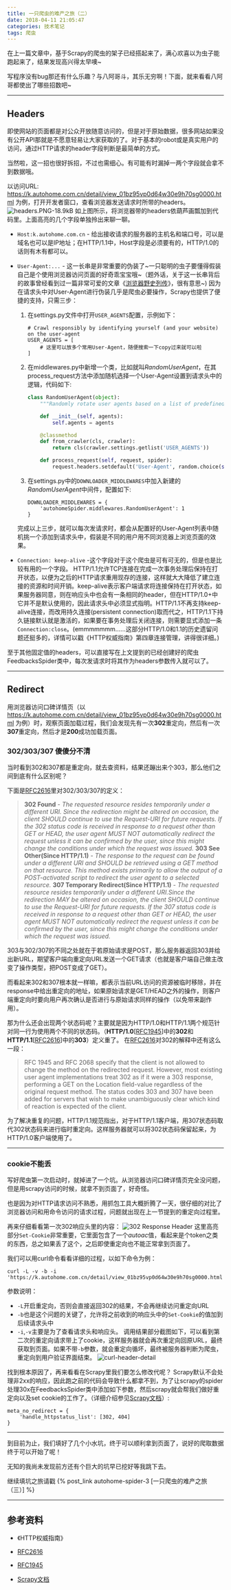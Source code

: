 ```yaml
---
title: 一只爬虫的难产之旅（二）
date: 2018-04-11 21:05:47
categories: 技术笔记
tags: 爬虫
---
```


在上一篇文章中，基于Scrapy的爬虫的架子已经搭起来了，满心欢喜以为虫子能跑起来了，结果发现高兴得太早噢~

写程序没有bug那还有什么乐趣？与八阿哥斗，其乐无穷啊！下面，就来看看八阿哥都使出了哪些招数吧~

---
## Headers
即使网站的页面都是对公众开放随意访问的，但是对于原始数据，很多网站如果没有公开API那就是不愿意轻易让大家获取的了。对于基本的robot或是真实用户的访问，通过HTTP请求的header字段判断是最简单的方式。

<!--more-->
当然啦，这一招也很好拆招，不过也需细心。有可能有时漏掉一两个字段就会拿不到数据哦。

以访问URL: https://k.autohome.com.cn/detail/view_01bz95vp0d64w30e9h70sg0000.html 为例，打开开发者窗口，查看浏览器发送请求时所带的headers。
![headers.PNG-18.9kB][1]
如上图所示，将浏览器带的headers依葫芦画瓢加到代码里。上面高亮的几个字段单独拎出来聊一聊。

* `Host:k.autohome.com.cn` -  给出接收请求的服务器的主机名和端口号，可以是域名也可以是IP地址；在HTTP/1.1中，Host字段是必须要有的，HTTP/1.0的话则有木有都可以。
* `User-Agent:...` - 这一长串是非常重要的伪装了~一只聪明的虫子要懂得假装自己是个使用浏览器访问页面的好奇乖宝宝哦~（题外话，关于这一长串背后的故事曾经看到过一篇非常可爱的文章《[浏览器野史列传][2]》，很有意思~)
因为在请求头中对User-Agent进行伪装几乎是爬虫必要操作，Scrapy也提供了便捷的支持，只需三步：
    1. 在settings.py文件中打开`USER_AGENTS`配置，示例如下：

        ```
        # Crawl responsibly by identifying yourself (and your website) on the user-agent
        USER_AGENTS = [
            # 这里可以放多个常用User-Agent，随便搜索一下copy过来就可以啦
        ]
        ```
    2. 在middlewares.py中新增一个类，比如就叫*RandomUserAgent*，在其process_request方法中添加随机选择一个User-Agent设置到请求头中的逻辑，代码如下:

        ```python
        class RandomUserAgent(object):
            """Randomly rotate user agents based on a list of predefined ones"""

            def __init__(self, agents):
                self.agents = agents

            @classmethod
            def from_crawler(cls, crawler):
                return cls(crawler.settings.getlist('USER_AGENTS'))

            def process_request(self, request, spider):
                request.headers.setdefault('User-Agent', random.choice(self.agents))
        ```
    3. 在settings.py中的`DOWNLOADER_MIDDLEWARES`中加入新建的*RandomUserAgent*中间件，配置如下:

        ```
        DOWNLOADER_MIDDLEWARES = {
            'autohomeSpider.middlewares.RandomUserAgent': 1
        }
        ```
    完成以上三步，就可以每次发请求时，都会从配置好的User-Agent列表中随机挑一个添加到请求头中，假装是不同的用户用不同浏览器上浏览页面的效果。

* `Connection: keep-alive` -这个字段对于这个爬虫是可有可无的，但是也是比较有用的一个字段。 HTTP/1.1允许TCP连接在完成一次事务处理后保持在打开状态，以便为之后的HTTP请求重用现存的连接，这样就大大降低了建立连接的资源和时间开销。keep-alive表示客户端请求将连接保持在打开状态，如果服务器同意，则在响应头中也会有一条相同的header，但在HTTP/1.0+中它并不是默认使用的，因此请求头中必须显式指明。HTTP/1.1不再支持keep-alive连接，而改用持久连接(persistent connection)取而代之，HTTP/1.1下持久链接默认就是激活的，如果要在事务处理后关闭连接，则需要显式添加一条`Connection:close`。(emmmmmmm......这部分HTTP/1.0和1.1的历史遗留问题还挺多的，详情可以戳《HTTP权威指南》第四章连接管理，讲得很详细。)

至于其他固定值的headers，可以直接写在上文提到的已经创建好的爬虫FeedbacksSpider类中，每次发请求时将其作为headers参数传入就可以了。

---
## Redirect

用浏览器访问口碑详情页（以 https://k.autohome.com.cn/detail/view_01bz95vp0d64w30e9h70sg0000.html 为例）时，观察页面加载过程，我们会发现先有一次**302**重定向，然后有一次**307**重定向，然后才是**200**成功加载页面。

### 302/303/307 傻傻分不清
当时看到302和307都是重定向，就去查资料，结果还蹦出来个303，那么他们之间到底有什么区别呢？

下面是[RFC2616][3]里对302/303/307的定义：

> **302 Found** - *The requested resource resides temporarily under a different URI. Since the redirection might be altered on occasion, the client SHOULD continue to use the Request-URI for future requests. If the 302 status code is received in response to a request other than GET or HEAD, the user agent MUST NOT automatically redirect the request unless it can be confirmed by the user, since this might change the conditions under which the request was issued.*
> **303 See Other(Since HTTP/1.1)** - *The response to the request can be found under a different URI and SHOULD be retrieved using a GET method on that resource. This method exists primarily to allow the output of a POST-activated script to redirect the user agent to a selected resource.*
> **307 Temporary Redirect(Since HTTP/1.1)** - *The requested resource resides temporarily under a different URI.Since the redirection MAY be altered on occasion, the client SHOULD continue to use the Request-URI for future requests. If the 307 status code is received in response to a request other than GET or HEAD, the user agent MUST NOT automatically redirect the request unless it can be confirmed by the user, since this might change the conditions under which the request was issued.*

303与302/307的不同之处就在于若原始请求是POST，那么服务器返回303并给出新URL，期望客户端向重定向URL发送一个GET请求（也就是客户端自己做主改变了操作类型，把POST变成了GET）。

而看起来302和307根本就一样嘛，都表示当前URL访问的资源被临时移除，并在response中给出重定向的地址，如果原始请求是GET/HEAD之外的操作，则客户端重定向时要向用户再次确认是否进行与原始请求同样的操作（以免带来副作用）。

那为什么还会出现两个状态码呢？主要就是因为HTTP/1.0和HTTP/1.1两个规范针对同一行为使用两个不同的状态码。（**HTTP/1.0**[[RFC1945][4]]中的**302**和**HTTP/1.1**[[RFC2616][3]]中的**303**）定义重了。
在[RFC2616][3]对302的解释中还有这么一段：

> RFC 1945 and RFC 2068 specify that the client is not allowed to change the method on the redirected request.  However, most existing user agent implementations treat 302 as if it were a 303 response, performing a GET on the Location field-value regardless of the original request method. The status codes 303 and 307 have been added for servers that wish to make unambiguously clear which kind of reaction is expected of the client.

为了解决重复的问题，HTTP/1.1规范指出，对于HTTP/1.1客户端，用307状态码取代302状态码来进行临时重定向。这样服务器就可以将302状态码保留起来，为HTTP/1.0客户端使用了。

---
### cookie不能丢
写好爬虫第一次启动时，就掉进了一个坑。从浏览器访问口碑详情页完全没问题，但是用scrapy访问的时候，就拿不到页面了，好奇怪。

也是因为对HTTP请求访问不熟悉，用抓包工具大概折腾了一天，很仔细的对比了浏览器访问和用命令访问的请求过程，问题就出现在上一节提到的重定向过程里。

再来仔细看看第一次302响应头里的内容：
![302 Response Header][5]
这里高亮部分`Set-Cookie`非常重要，它里面包含了一个*autoac*值，看起来是个token之类的东西，总之如果丢了这个，之后即使重定向也不能正常拿到页面了。

我们可以用curl命令看看详细的过程，以如下命令为例：
```
curl -L -v -b -i  'https://k.autohome.com.cn/detail/view_01bz95vp0d64w30e9h70sg0000.html'
```
参数说明：
* `-L`开启重定向，否则会直接返回302的结果，不会再继续访问重定向URL
* `-b`也是这个问题的关键了，允许将之前收到的响应头中的`Set-Cookie`的值加到后续请求头中
* `-i`,`-v`主要是为了查看请求头和响应头。
调用结果部分截图如下，可以看到第二次的重定向请求带上了cookie，这样服务器就会再次重定向回原URL，最终获取到页面。如果不带`-b`参数，就会重定向循坏，最终被服务器判断为爬虫，重定向到用户验证界面结束。
![curl-header-detail][6]

找到根本原因了，再来看看在Scrapy里我们要怎么修改代呢？
Scrapy默认不会处理非2xx的响应，因此跑之前的代码会导致什么都拿不到，为了让scrapy的spider处理30x在FeedbacksSpider类中添加如下参数，然后scrapy就会帮我们做好重定向以及set cookie的工作了。（详细介绍参见[Scrapy文档][7]）:
```
meta_no_redirect = {
    'handle_httpstatus_list': [302, 404]
}
```

---

到目前为止，我们填好了几个小水坑，终于可以顺利拿到页面了，说好的爬取数据终于可以开始了呢！

无知的我尚未发现前方还有个巨大的坑早已挖好等我跳下去。

继续填坑之旅请戳 {% post_link autohome-spider-3 [一只爬虫的难产之旅（三）] %}

---
## 参考资料
* 《HTTP权威指南》
* [RFC2616][3]
* [RFC1945][4]
* [Scrapy文档][7]


  [1]: http://static.zybuluo.com/JaneL/ynfga9s8melz5yq5y2nesfm7/headers.PNG
  [2]: http://litten.me/2014/09/26/history-of-browser-useragent/
  [3]: https://tools.ietf.org/html/rfc2616#section-10.3.3
  [4]: https://tools.ietf.org/html/rfc1945
  [5]: /blog/uploads/images/response_header.PNG
  [6]: /blog/uploads/images/image.png
  [7]: https://doc.scrapy.org/en/latest/topics/spider-middleware.html#std:reqmeta-handle_httpstatus_list
